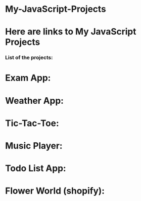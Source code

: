 # My-JavaScript-Projects
# Here are links to My JavaScript Projects

### List of the projects:
# Exam App:  
# Weather App:
# Tic-Tac-Toe:
# Music Player:
# Todo List App:
# Flower World (shopify):
